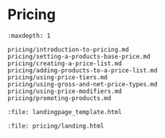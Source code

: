 # Pricing

```{toctree}
:maxdepth: 1

pricing/introduction-to-pricing.md
pricing/setting-a-products-base-price.md
pricing/creating-a-price-list.md
pricing/adding-products-to-a-price-list.md
pricing/using-price-tiers.md
pricing/using-gross-and-net-price-types.md
pricing/using-price-modifiers.md
pricing/promoting-products.md
```

```{raw} html
:file: landingpage_template.html
```

```{raw} html
:file: pricing/landing.html
```
